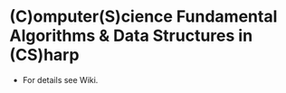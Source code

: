 # (C)omputer(S)cience Fundamental Algorithms & Data Structures in (CS)harp
- For details see Wiki. 
